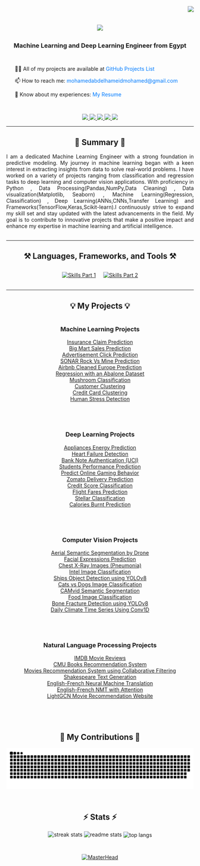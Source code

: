 <img align="right" src="https://visitor-badge.laobi.icu/badge?page_id=MohamedAbdElhamed411.MohamedAbdelhamed" />

<h1 align="center">
    <img src="https://readme-typing-svg.herokuapp.com/?font=Righteous&size=35&center=true&vCenter=true&width=500&height=70&duration=4000&lines=Hi+There!+👋;+I'm+Mohammed+AbdElhamed!;" />
</h1>

<h3 align="center" style="margin-bottom: 30px;">Machine Learning and Deep Learning Engineer from Egypt</h3>


<div align="center" style="margin-bottom: 30px;">
  <div style="display: flex; align-items: center; justify-content: center;">
    <div style="text-align: left; margin-right: 20px;">
      <p>👨‍💻 All of my projects are available at <a href="https://github.com/MohamedAbdElhamed411" target="_blank" style="text-decoration: none; color: #007bff;">GitHub Projects List</a></p>
      <p>📫 How to reach me: <a href="mailto:mohamedabdelhameidmohamed@gmail.com" style="text-decoration: none; color: #007bff;">mohamedabdelhameidmohamed@gmail.com</a></p>
      <p>📄 Know about my experiences: <a href="https://drive.google.com/file/d/12em3DJ3TSnJPMzOS2DO-sZcLsLh7DmdG/view?usp=drive_link" target="_blank" style="text-decoration: none; color: #007bff;">My Resume</a></p>
    </div>
    <!-- Removed Coding Image -->
  </div>
</div>

<div align="center"> 
  <a href="https://www.linkedin.com/in/mohamed-abdelhameid-mohamed" target="_blank">
    <img src="https://img.shields.io/badge/LinkedIn-0077B5?style=for-the-badge&logo=linkedin&logoColor=white" />
  </a>
  <a href="https://www.kaggle.com/mohamedabdelhameid" target="_blank">
    <img src="https://img.shields.io/badge/Kaggle-20BEFF?style=for-the-badge&logo=kaggle&logoColor=white" />
  </a>
  <a href="https://www.freelancer.com/u/mohameda844?sb=t" target="_blank">
    <img src="https://img.shields.io/badge/Freelancer-0078FF?style=for-the-badge&logo=freelancer&logoColor=white" />
  </a>
  <a href="https://www.upwork.com/freelancers/~01fc7958c61ee3c3a0?mp_source=share" target="_blank">
    <img src="https://img.shields.io/badge/Upwork-6FDA44?style=for-the-badge&logo=upwork&logoColor=white" />
  </a>
  <a href="https://www.notion.so/Preprocessing-Pipeline-e317b357e94b4d9480f977f1a782dd32" target="_blank">
    <img src="https://img.shields.io/badge/Notion-000000?style=for-the-badge&logo=notion&logoColor=white" />
  </a>
</div>
<hr/>

<h2 align="center">📜 Summary 📜</h2>
<div align="center" style="max-width: 600px; margin-bottom: 30px;">
  <p style="text-align: justify;">
    I am a dedicated Machine Learning Engineer with a strong foundation in predictive modeling. My journey in machine learning began with a keen interest in extracting insights from data to solve real-world problems. I have worked on a variety of projects ranging from classification and regression tasks to deep learning and computer vision applications. With proficiency in Python , Data Processing(Pandas,NumPy,Data Cleaning) , Data visualization(Matplotlib, Seaborn) , Machine Learning(Regression, Classification)  , Deep Learning(ANNs,CNNs,Transfer Learning) and Frameworks(TensorFlow,Keras,Scikit-learn).I continuously strive to expand my skill set and stay updated with the latest advancements in the field. My goal is to contribute to innovative projects that make a positive impact and enhance my expertise in machine learning and artificial intelligence.
  </p>
</div>

<hr/>

<h2 align="center">⚒️ Languages, Frameworks, and Tools ⚒️</h2>

<div align="center" style="margin-top: 30px;">
  <div style="display: flex; flex-wrap: wrap; justify-content: center; gap: 20px;">
    <a href="https://go-skill-icons.vercel.app/">
      <img src="https://go-skill-icons.vercel.app/api/icons?i=numpy,pandas,matplotlib,seaborn,scipy,scikitlearn" alt="Skills Part 1" style="max-width: 150px;" />
    </a>
    <a href="https://go-skill-icons.vercel.app/">
      <img src="https://go-skill-icons.vercel.app/api/icons?i=tensorflow,pytorch,python,huggingface,kaggle,git,github" alt="Skills Part 2" style="max-width: 150px;" />
    </a>
  </div>
</div>

<br/>
<hr/>

<h2 align="center">💡 My Projects 💡</h2>

<!-- Container for all sections -->
<div style="display: flex; flex-direction: column; align-items: center;">

 <!-- Machine Learning Projects -->
<div style="text-align: center; margin-bottom: 40px;">
  <h3>Machine Learning Projects</h3>
  <ul style="list-style-type: none; padding: 0;">
    <li><a href="https://github.com/MohammedMohsen0404/Starting-Is-All-You-Need/tree/main/Proj01_Insurance_Claim_Prediction" target="_blank">Insurance Claim Prediction</a></li>
    <li><a href="https://github.com/MohammedMohsen0404/Starting-Is-All-You-Need/tree/main/Proj02_Big_Mart_Sales_Prediction" target="_blank">Big Mart Sales Prediction</a></li>
    <li><a href="https://github.com/MohammedMohsen0404/Starting-Is-All-You-Need/tree/main/Proj04_Advertisement" target="_blank">Advertisement Click Prediction</a></li>
    <li><a href="https://github.com/MohammedMohsen0404/Starting-Is-All-You-Need/tree/main/Proj06_SONAR_Rock_Vs_Mine_Prediction" target="_blank">SONAR Rock Vs Mine Prediction</a></li>
    <li><a href="https://github.com/MohammedMohsen0404/Starting-Is-All-You-Need/tree/main/Proj07_Airbnb_Prediction" target="_blank">Airbnb Cleaned Europe Prediction</a></li>
    <li><a href="https://github.com/MohammedMohsen0404/Starting-Is-All-You-Need/tree/main/Proj08_Abalone_Dataset" target="_blank">Regression with an Abalone Dataset</a></li>
    <li><a href="https://github.com/MohammedMohsen0404/Starting-Is-All-You-Need/tree/main/Proj09_Mushroom_Classification" target="_blank">Mushroom Classification</a></li>
    <li><a href="https://github.com/MohammedMohsen0404/Starting-Is-All-You-Need/tree/main/Proj10_Customer_Clustering" target="_blank">Customer Clustering</a></li>
    <li><a href="https://github.com/MohammedMohsen0404/Starting-Is-All-You-Need/tree/main/Proj11_Credit_Card_Clustering" target="_blank">Credit Card Clustering</a></li>
    <li><a href="https://github.com/MohammedMohsen0404/Starting-Is-All-You-Need/tree/main/Proj12_Human_Stress_Detection" target="_blank">Human Stress Detection</a></li>
  </ul>
</div>


<div style="text-align: center; margin-bottom: 40px;">
  <h3>Deep Learning Projects</h3>
  <ul style="list-style-type: none; padding: 0;">
    <li><a href="https://github.com/MohammedMohsen0404/Starting-Is-All-You-Need/tree/main/Proj13_Appliances_Energy_Prediction" target="_blank">Appliances Energy Prediction</a></li>
    <li><a href="https://github.com/MohammedMohsen0404/Starting-Is-All-You-Need/tree/main/Proj03_Heart_Failure_Detection" target="_blank">Heart Failure Detection</a></li>
    <li><a href="https://github.com/MohammedMohsen0404/Starting-Is-All-You-Need/tree/main/Proj05_Bank_Note_Authentication_UCI" target="_blank">Bank Note Authentication (UCI)</a></li>
    <li><a href="https://github.com/MohammedMohsen0404/Starting-Is-All-You-Need/tree/main/Proj14_Students_Performance_Prediction" target="_blank">Students Performance Prediction</a></li>
    <li><a href="https://github.com/MohammedMohsen0404/Starting-Is-All-You-Need/tree/main/Proj15_Predict-online-gaming-behavior" target="_blank">Predict Online Gaming Behavior</a></li>
    <li><a href="https://github.com/MohammedMohsen0404/Starting-Is-All-You-Need/tree/main/Proj16_Zomato_Delivery_Prediction" target="_blank">Zomato Delivery Prediction</a></li>
    <li><a href="https://github.com/MohammedMohsen0404/Starting-Is-All-You-Need/tree/main/Proj17_Credit-score-classification" target="_blank">Credit Score Classification</a></li>
    <li><a href="https://github.com/MohammedMohsen0404/Starting-Is-All-You-Need/tree/main/Proj18_Flight_Fares_Prediction" target="_blank">Flight Fares Prediction</a></li>
    <li><a href="https://github.com/MohammedMohsen0404/Starting-Is-All-You-Need/tree/main/Proj19_Stellar_Classification" target="_blank">Stellar Classification</a></li>
    <li><a href="https://github.com/MohammedMohsen0404/Starting-Is-All-You-Need/tree/main/Proj20_Caloriees_Burnt_Prediction" target="_blank">Calories Burnt Prediction</a></li>
  </ul>
</div>

<div style="text-align: center; margin-bottom: 40px;">
  <h3>Computer Vision Projects</h3>
  <ul style="list-style-type: none; padding: 0;">
    <li><a href="https://github.com/MohammedMohsen0404/Starting-Is-All-You-Need/tree/main/Proj27_CV_Aerial_Semantic_Segmentation_by_Drone" target="_blank">Aerial Semantic Segmentation by Drone</a></li>
    <li><a href="https://github.com/MohammedMohsen0404/Starting-Is-All-You-Need/tree/main/Proj24_CV_Facial_Expressions_Prediction" target="_blank">Facial Expressions Prediction</a></li>
    <li><a href="https://github.com/MohammedMohsen0404/Starting-Is-All-You-Need/tree/main/Proj23_CV_Chest_X-Ray_Images_Pneumonia" target="_blank">Chest X-Ray Images (Pneumonia)</a></li>
    <li><a href="https://github.com/MohammedMohsen0404/Starting-Is-All-You-Need/tree/main/Proj22_CV_Intel_Image_Classification" target="_blank">Intel Image Classification</a></li>
    <li><a href="https://github.com/MohammedMohsen0404/Starting-Is-All-You-Need/tree/main/Proj28_CV_Ships_Object_Detection_using_YOLOv8" target="_blank">Ships Object Detection using YOLOv8</a></li>
    <li><a href="https://github.com/MohammedMohsen0404/Starting-Is-All-You-Need/tree/main/Proj21_CV_Cats_vs_Dogs_Image_Classification" target="_blank">Cats vs Dogs Image Classification</a></li>
    <li><a href="https://github.com/MohammedMohsen0404/Starting-Is-All-You-Need/tree/main/Proj25_CV_CAMvid_semantic_segmentation" target="_blank">CAMvid Semantic Segmentation</a></li>
    <li><a href="https://github.com/MohammedMohsen0404/Starting-Is-All-You-Need/tree/main/Proj26_CV_Food_Image_Classification" target="_blank">Food Image Classification</a></li>
    <li><a href="https://github.com/MohammedMohsen0404/Starting-Is-All-You-Need/tree/main/Proj29_CV_Bone_Fracture_Detection_using_YOLOv8" target="_blank">Bone Fracture Detection using YOLOv8</a></li>
    <li><a href="https://github.com/MohammedMohsen0404/Starting-Is-All-You-Need/tree/main/Proj30_Daily_Climate_time_series" target="_blank">Daily Climate Time Series Using Conv1D</a></li>
  </ul>
</div>

<!-- Natural Language Processing Projects -->
<div style="text-align: center;">
  <h3>Natural Language Processing Projects</h3>
  <ul style="list-style-type: none; padding: 0;">
    <li><a href="https://github.com/MohammedMohsen0404/Starting-Is-All-You-Need/tree/main/Proj31_NLP_IMDB_Movie_Reviews" target="_blank">IMDB Movie Reviews</a></li>
    <li><a href="https://github.com/MohammedMohsen0404/Starting-Is-All-You-Need/tree/main/Proj32_NLP_CMU_Books_Recommendation_System" target="_blank">CMU Books Recommendation System</a></li>
    <li><a href="https://github.com/MohammedMohsen0404/Starting-Is-All-You-Need/tree/main/Proj33_NLP_Movies_RS_using_Collaborative_Filtering" target="_blank">Movies Recommendation System using Collaborative Filtering</a></li>
    <li><a href="https://github.com/MohammedMohsen0404/Starting-Is-All-You-Need/tree/main/Proj34_NLP_Shakespeare_Text_Generation" target="_blank">Shakespeare Text Generation</a></li>
    <li><a href="https://github.com/MohammedMohsen0404/Starting-Is-All-You-Need/tree/main/Proj35_NLP_English_French_Neural_Machine_Translation" target="_blank">English-French Neural Machine Translation</a></li>
    <li><a href="https://github.com/MohammedMohsen0404/Starting-Is-All-You-Need/tree/main/Proj36_NLP_English_French_NMT_with_Attention" target="_blank">English-French NMT with Attention</a></li>
    <li><a href="https://github.com/MohammedMohsen0404/Effort-Is-All-You-Need/tree/main/LightGCN_Movie_Recommendation_Website" target="_blank">LightGCN Movie Recommendation Website</a></li>
  </ul>
</div>

<br/>
<hr/>

<h2 align="center">🐍 My Contributions 🐍</h2>
<div align="center">
  <img alt="snake eating my contributions" src="https://raw.githubusercontent.com/MohammedMohsen0404/MohammedMohsen0404/output/github-contribution-grid-snake.svg" />
</div>
<hr/>

<h2 align="center">⚡ Stats ⚡</h2>
<div align="center">
  <img width=390 src="https://github-readme-streak-stats.herokuapp.com/?user=MohammedMohsen0404&count_private=true&theme=default&border_radius=10" alt="streak stats"/>
  <img width=390 src="https://github-readme-stats.vercel.app/api?username=MohammedMohsen0404&count_private=true&show_icons=true&theme=default&border_radius=10" alt="readme stats" />
  <img width=325 align="center" src="https://github-readme-stats.vercel.app/api/top-langs/?username=MohammedMohsen0404&hide=HTML&langs_count=8&layout=compact&theme=default&border_radius=10" alt="top langs" />
</div>
<hr/>

[![MasterHead](https://drive.google.com/uc?export=view&id=1KESppGG2yC30oyqrv80iHqvVBsFiGYQ4)](https://rishavchanda.io)
